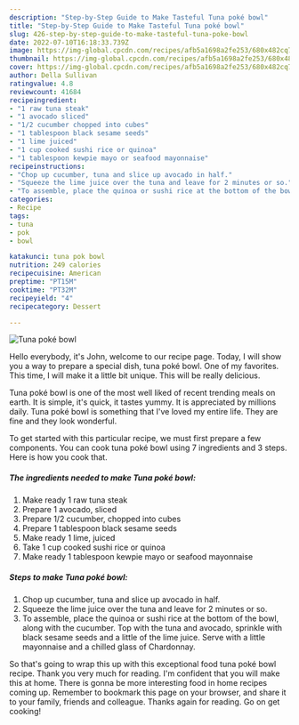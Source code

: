 ```yaml
---
description: "Step-by-Step Guide to Make Tasteful Tuna poké bowl"
title: "Step-by-Step Guide to Make Tasteful Tuna poké bowl"
slug: 426-step-by-step-guide-to-make-tasteful-tuna-poke-bowl
date: 2022-07-10T16:18:33.739Z
image: https://img-global.cpcdn.com/recipes/afb5a1698a2fe253/680x482cq70/tuna-poke-bowl-recipe-main-photo.jpg
thumbnail: https://img-global.cpcdn.com/recipes/afb5a1698a2fe253/680x482cq70/tuna-poke-bowl-recipe-main-photo.jpg
cover: https://img-global.cpcdn.com/recipes/afb5a1698a2fe253/680x482cq70/tuna-poke-bowl-recipe-main-photo.jpg
author: Della Sullivan
ratingvalue: 4.8
reviewcount: 41684
recipeingredient:
- "1 raw tuna steak"
- "1 avocado sliced"
- "1/2 cucumber chopped into cubes"
- "1 tablespoon black sesame seeds"
- "1 lime juiced"
- "1 cup cooked sushi rice or quinoa"
- "1 tablespoon kewpie mayo or seafood mayonnaise"
recipeinstructions:
- "Chop up cucumber, tuna and slice up avocado in half."
- "Squeeze the lime juice over the tuna and leave for 2 minutes or so."
- "To assemble, place the quinoa or sushi rice at the bottom of the bowl, along with the cucumber. Top with the tuna and avocado, sprinkle with black sesame seeds and a little of the lime juice. Serve with a little mayonnaise and a chilled glass of Chardonnay."
categories:
- Recipe
tags:
- tuna
- pok
- bowl

katakunci: tuna pok bowl 
nutrition: 249 calories
recipecuisine: American
preptime: "PT15M"
cooktime: "PT32M"
recipeyield: "4"
recipecategory: Dessert

---
```



![Tuna poké bowl](https://img-global.cpcdn.com/recipes/afb5a1698a2fe253/680x482cq70/tuna-poke-bowl-recipe-main-photo.jpg)

Hello everybody, it's John, welcome to our recipe page. Today, I will show you a way to prepare a special dish, tuna poké bowl. One of my favorites. This time, I will make it a little bit unique. This will be really delicious.

Tuna poké bowl is one of the most well liked of recent trending meals on earth. It is simple, it's quick, it tastes yummy. It is appreciated by millions daily. Tuna poké bowl is something that I've loved my entire life. They are fine and they look wonderful.




To get started with this particular recipe, we must first prepare a few components. You can cook tuna poké bowl using 7 ingredients and 3 steps. Here is how you cook that.

<!--inarticleads1-->

##### The ingredients needed to make Tuna poké bowl:

1. Make ready 1 raw tuna steak
1. Prepare 1 avocado, sliced
1. Prepare 1/2 cucumber, chopped into cubes
1. Prepare 1 tablespoon black sesame seeds
1. Make ready 1 lime, juiced
1. Take 1 cup cooked sushi rice or quinoa
1. Make ready 1 tablespoon kewpie mayo or seafood mayonnaise




<!--inarticleads2-->

##### Steps to make Tuna poké bowl:

1. Chop up cucumber, tuna and slice up avocado in half.
1. Squeeze the lime juice over the tuna and leave for 2 minutes or so.
1. To assemble, place the quinoa or sushi rice at the bottom of the bowl, along with the cucumber. Top with the tuna and avocado, sprinkle with black sesame seeds and a little of the lime juice. Serve with a little mayonnaise and a chilled glass of Chardonnay.




So that's going to wrap this up with this exceptional food tuna poké bowl recipe. Thank you very much for reading. I'm confident that you will make this at home. There is gonna be more interesting food in home recipes coming up. Remember to bookmark this page on your browser, and share it to your family, friends and colleague. Thanks again for reading. Go on get cooking!

